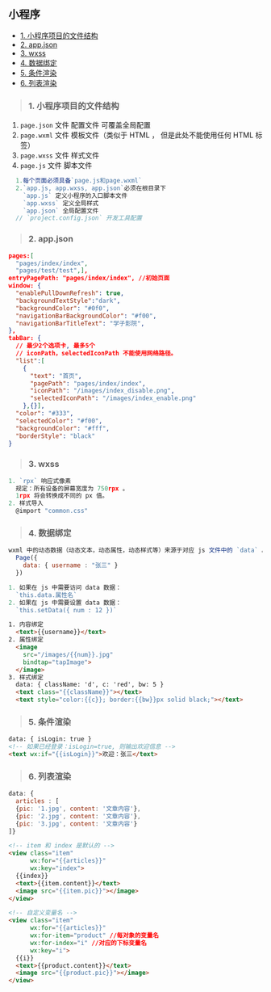 ## 小程序
- [1. 小程序项目的文件结构](#1)
- [2. app.json](#2)
- [3. wxss](#3)
- [4. 数据绑定](#4)
- [5. 条件渲染](#5)
- [6. 列表渲染](#6)

><h3 id='1'>1. 小程序项目的文件结构</h3> 
1. `page.json` 文件 配置文件 可覆盖全局配置
2. `page.wxml` 文件 模板文件（类似于 HTML ， 但是此处不能使用任何 HTML 标签）
3. `page.wxss` 文件 样式文件
4. `page.js` 文件 脚本文件
```js
  1.每个页面必须具备`page.js和page.wxml`
  2.`app.js, app.wxss, app.json`必须在根目录下
    `app.js` 定义小程序的入口脚本文件
    `app.wxss` 定义全局样式
    `app.json` 全局配置文件
  // `project.config.json` 开发工具配置
```

><h3 id='2'>2. app.json</h3> 
```json
pages:[    
  "pages/index/index",
  "pages/test/test",],
entryPagePath: "pages/index/index", //初始页面
window: {
  "enablePullDownRefresh": true,
  "backgroundTextStyle":"dark",
  "backgroundColor": "#0f0",
  "navigationBarBackgroundColor": "#f00",
  "navigationBarTitleText": "学子影院",
},
tabBar: {
  // 最少2个选项卡, 最多5个
  // iconPath，selectedIconPath 不能使用网络路径。
  "list":[      
    {
      "text": "首页",
      "pagePath": "pages/index/index",
      "iconPath": "/images/index_disable.png",
      "selectedIconPath": "/images/index_enable.png"
    },{}],
  "color": "#333",
  "selectedColor": "#f00",
  "backgroundColor": "#fff",
  "borderStyle": "black"
}


```

><h3 id='3'>3. wxss</h3> 
```js
1. `rpx` 响应式像素
  规定：所有设备的屏幕宽度为 750rpx 。
  1rpx 将会转换成不同的 px 值。
2. 样式导入
  @import "common.css"
```

><h3 id='4'>4. 数据绑定</h3> 
```js
wxml 中的动态数据（动态文本，动态属性，动态样式等）来源于对应 js 文件中的 `data` 。
  Page({ 
    data: { username : "张三" } 
  })

1. 如果在 js 中需要访问 data 数据：
  `this.data.属性名`
2. 如果在 js 中需要设置 data 数据：
  `this.setData({ num : 12 })`

```
```html
1. 内容绑定
  <text>{{username}}</text>
2. 属性绑定
  <image 
    src="/images/{{num}}.jpg"  
    bindtap="tapImage">
  </image>
3. 样式绑定
  data: { className: 'd', c: 'red', bw: 5 }
  <text class="{{className}}"></text> 
  <text style="color:{{c}}; border:{{bw}}px solid black;"></text>
```

><h3 id='5'>5. 条件渲染</h3> 
```html
data: { isLogin: true }
<!-- 如果已经登录：isLogin=true, 则输出欢迎信息 --> 
<text wx:if="{{isLogin}}">欢迎：张三</text>
```

><h3 id='6'>6. 列表渲染</h3> 
```js
data: { 
  articles : [ 
  {pic: '1.jpg', content: '文章内容'}, 
  {pic: '2.jpg', content: '文章内容'}, 
  {pic: '3.jpg', content: '文章内容'} 
]}
```
```html
<!-- item 和 index 是默认的 -->
<view class="item" 
      wx:for="{{articles}}" 
      wx:key="index"> 
  {{index}} 
  <text>{{item.content}}</text>
  <image src="{{item.pic}}"></image> 
</view>
```
```html
<!-- 自定义变量名 -->
<view class="item" 
      wx:for="{{articles}}" 
      wx:for-item="product" //每对象的变量名
      wx:for-index="i" //对应的下标变量名 
      wx:key="i"> 
  {{i}} 
  <text>{{product.content}}</text> 
  <image src="{{product.pic}}"></image> 
</view>
```
